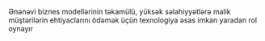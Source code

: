Ənənəvi biznes modellərinin təkamülü, yüksək səlahiyyətlərə malik müştərilərin ehtiyaclarını ödəmək üçün texnologiya əsas imkan yaradan rol oynayır